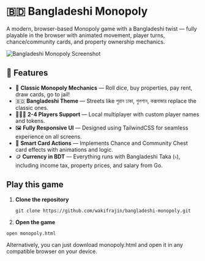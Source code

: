 # 🇧🇩 Bangladeshi Monopoly

A modern, browser-based Monopoly game with a Bangladeshi twist — fully playable in the browser with animated movement, player turns, chance/community cards, and property ownership mechanics.

![Bangladeshi Monopoly Screenshot](https://user-images.githubusercontent.com/YOUR-USERNAME/monopoly-preview.png)

## 🌟 Features

- 🎲 **Classic Monopoly Mechanics** — Roll dice, buy properties, pay rent, draw cards, go to jail!
- 🇧🇩 **Bangladeshi Theme** — Streets like পুরান ঢাকা, গুলশান, কক্সবাজার replace the classic ones.
- 🧑‍🤝‍🧑 **2-4 Players Support** — Local multiplayer with custom player names and tokens.
- 🖼️ **Fully Responsive UI** — Designed using TailwindCSS for seamless experience on all screens.
- 🧠 **Smart Card Actions** — Implements Chance and Community Chest card effects with animations and logic.
- 🪙 **Currency in BDT** — Everything runs with Bangladeshi Taka (৳), including income tax, property prices, and salary from Go.

## Play this game

1. **Clone the repository**

   ```
   git clone https://github.com/wakifrajin/bangladeshi-monopoly.git
   ```
2. **Open the game**
  ```
  open monopoly.html
  ```

Alternatively, you can just download monopoly.html and open it in any compatible browser on your device.
